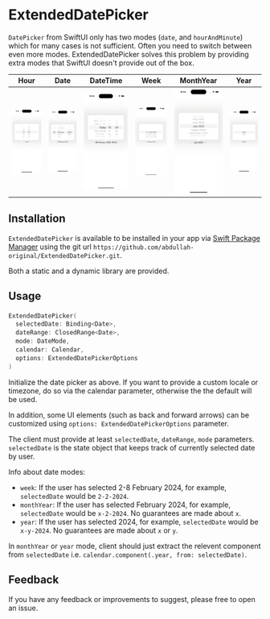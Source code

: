 # ExtendedDatePicker

`DatePicker` from SwiftUI only has two modes (`date`, and `hourAndMinute`) which for many cases is not sufficient. Often you need to switch between even more modes. ExtendedDatePicker solves this problem by providing extra modes that SwiftUI doesn't provide out of the box.

| Hour | Date |  DateTime | Week |  MonthYear| Year| 
| - | - | - | - | - | - |
| ![Hour](./images/hour.png) | ![date](./images/date.png)  | ![dateTime](./images/dateTime.png) | ![week](./images/week.png) | ![monthYear](./images/monthYear.png) | ![year](./images/year.png)

## Installation
`ExtendedDatePicker` is available to be installed in your app via [Swift Package Manager](https://www.swift.org/documentation/package-manager/) using the git url `https://github.com/abdullah-original/ExtendedDatePicker.git`.

Both a static and a dynamic library are provided. 

## Usage

```swift
ExtendedDatePicker(
  selectedDate: Binding<Date>,
  dateRange: ClosedRange<Date>,
  mode: DateMode,
  calendar: Calendar,
  options: ExtendedDatePickerOptions
)
```

Initialize the date picker as above. If you want to provide a custom locale or timezone, do so via the calendar parameter, otherwise the the default will be used. 

In addition, some UI elements (such as back and forward arrows) can be customized using `options: ExtendedDatePickerOptions` parameter.


The client must provide at least `selectedDate`, `dateRange`, `mode`  parameters. `selectedDate` is the state object that keeps track of currently selected date by user. 

Info about date modes:
- `week`:  If the user has selected 2-8 February 2024, for example, `selectedDate` would be `2-2-2024`. 
- `monthYear`: If the user has selected February 2024, for example, `selectedDate` would be `x-2-2024`. No guarantees are made about `x`. 
- `year`:  If the user has selected 2024, for example, `selectedDate` would be `x-y-2024`. No guarantees are made about `x` or `y`.

In `monthYear` or `year` mode, client should just extract the relevent component from `selectedDate` i.e. `calendar.component(.year, from: selectedDate)`.

## Feedback
If you have any feedback or improvements to suggest, please free to open an issue. 
